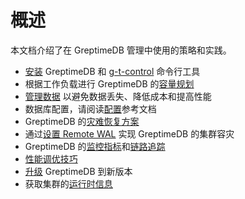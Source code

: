# 概述

本文档介绍了在 GreptimeDB 管理中使用的策略和实践。

* [安装](/getting-started/installation/overview.md) GreptimeDB 和 [g-t-control](/reference/gtctl.md) 命令行工具
* 根据工作负载进行 GreptimeDB 的[容量规划](/user-guide/administration/capacity-plan.md)
* [管理数据](/user-guide/administration/manage-data/overview.md) 以避免数据丢失、降低成本和提高性能
* 数据库配置，请阅读[配置](/user-guide/deployments/configuration.md)参考文档
* GreptimeDB 的[灾难恢复方案](/user-guide/administration/disaster-recovery/overview.md)
* 通过[设置 Remote WAL](./remote-wal/quick-start.md) 实现 GreptimeDB 的集群容灾
* GreptimeDB 的[监控指标](/user-guide/administration/monitoring/export-metrics.md)和[链路追踪](/user-guide/administration/monitoring/tracing.md)
* [性能调优技巧](/user-guide/administration/performance-tuning-tips.md)
* [升级](/user-guide/administration/upgrade.md) GreptimeDB 到新版本
* 获取集群的[运行时信息](/user-guide/administration/runtime-info.md)
